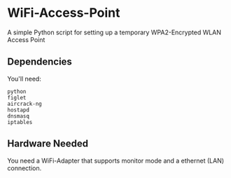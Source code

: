 # WiFi-Access-Point
A simple Python script for setting up a temporary WPA2-Encrypted WLAN Access Point

## Dependencies
You'll need:
~~~
python
figlet
aircrack-ng
hostapd
dnsmasq
iptables
~~~

## Hardware Needed
You need a WiFi-Adapter that supports monitor mode and a ethernet (LAN) connection.
